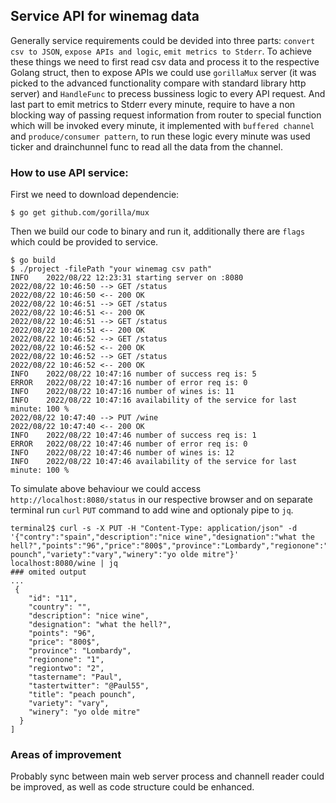 ## Service API for winemag data
Generally service requirements could be devided into three parts: `convert csv to JSON`, `expose APIs and logic`, `emit metrics to Stderr`. To achieve these things we need to first read csv data and process it to the respective Golang struct, then to expose APIs we could use `gorillaMux` server (it was picked to the advanced functionality compare with standard library http server) and `HandleFunc` to precess bussiness logic to every API request. And last part to emit metrics to Stderr every minute, require to have a non blocking way of passing request information from router to special function which will be invoked every minute, it implemented with `buffered channel` and `produce/consumer pattern`, to run these logic every minute was used ticker and drainchunnel func to read all the data from the channel.

### How to use API service:
First we need to download dependencie:
```
$ go get github.com/gorilla/mux
```
Then we build our code to binary and run it, additionally there are `flags` which could be provided to service.
```
$ go build 
$ ./project -filePath "your winemag csv path"
INFO	2022/08/22 12:23:31 starting server on :8080
2022/08/22 10:46:50 --> GET /status
2022/08/22 10:46:50 <-- 200 OK
2022/08/22 10:46:51 --> GET /status
2022/08/22 10:46:51 <-- 200 OK
2022/08/22 10:46:51 --> GET /status
2022/08/22 10:46:51 <-- 200 OK
2022/08/22 10:46:52 --> GET /status
2022/08/22 10:46:52 <-- 200 OK
2022/08/22 10:46:52 --> GET /status
2022/08/22 10:46:52 <-- 200 OK
INFO	2022/08/22 10:47:16 number of success req is: 5
ERROR	2022/08/22 10:47:16 number of error req is: 0
INFO	2022/08/22 10:47:16 number of wines is: 11
INFO	2022/08/22 10:47:16 availability of the service for last minute: 100 %
2022/08/22 10:47:40 --> PUT /wine
2022/08/22 10:47:40 <-- 200 OK
INFO	2022/08/22 10:47:46 number of success req is: 1
ERROR	2022/08/22 10:47:46 number of error req is: 0
INFO	2022/08/22 10:47:46 number of wines is: 12
INFO	2022/08/22 10:47:46 availability of the service for last minute: 100 %
```
To simulate above behaviour we could access `http://localhost:8080/status` in our respective browser and on separate terminal run `curl` `PUT` command to add wine and optionaly pipe to `jq`.
```
terminal2$ curl -s -X PUT -H "Content-Type: application/json" -d '{"contry":"spain","description":"nice wine","designation":"what the hell?","points":"96","price":"800$","province":"Lombardy","regionone":"1","regiontwo":"2","tastername":"Paul","tastertwitter":"@Paul55","title":"peach pounch","variety":"vary","winery":"yo olde mitre"}' localhost:8080/wine | jq
### omited output
...
 {
    "id": "11",
    "country": "",
    "description": "nice wine",
    "designation": "what the hell?",
    "points": "96",
    "price": "800$",
    "province": "Lombardy",
    "regionone": "1",
    "regiontwo": "2",
    "tastername": "Paul",
    "tastertwitter": "@Paul55",
    "title": "peach pounch",
    "variety": "vary",
    "winery": "yo olde mitre"
  }
]
```
### Areas of improvement
Probably sync between main web server process and channell reader could be improved, as well as code structure could be enhanced.
